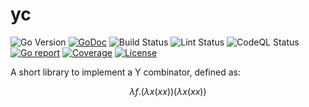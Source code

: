 # yc

![Go Version](https://img.shields.io/badge/Go-%3E%3D%201.20-%23007d9c)
[![GoDoc](https://godoc.org/github.com/denisdubochevalier/yc?status.svg)](https://pkg.go.dev/github.com/denisdubochevalier/yc)
![Build Status](https://github.com/denisdubochevalier/yc/actions/workflows/go.yml/badge.svg)
![Lint Status](https://github.com/denisdubochevalier/yc/actions/workflows/golangci-lint.yml/badge.svg)
![CodeQL Status](https://github.com/denisdubochevalier/yc/actions/workflows/codeql.yml/badge.svg)
[![Go report](https://goreportcard.com/badge/github.com/denisdubochevalier/yc)](https://goreportcard.com/report/github.com/denisdubochevalier/yc)
[![Coverage](https://img.shields.io/codecov/c/github/denisdubochevalier/yc)](https://codecov.io/gh/denisdubochevalier/yc)
[![License](https://img.shields.io/github/license/denisdubochevalier/yc)](./LICENSE)

A short library to implement a Y combinator, defined as:

$$\lambda{f}.(\lambda{x}(xx))(\lambda{x}(xx))$$
